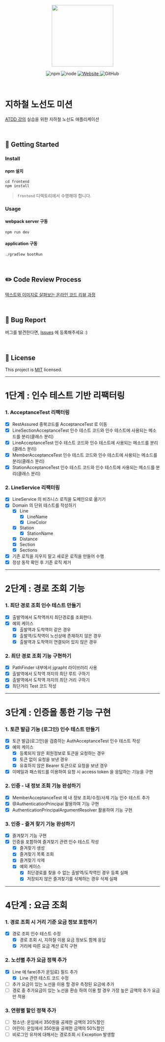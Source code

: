<p align="center">
    <img width="200px;" src="https://raw.githubusercontent.com/woowacourse/atdd-subway-admin-frontend/master/images/main_logo.png"/>
</p>
<p align="center">
  <img alt="npm" src="https://img.shields.io/badge/npm-%3E%3D%205.5.0-blue">
  <img alt="node" src="https://img.shields.io/badge/node-%3E%3D%209.3.0-blue">
  <a href="https://edu.nextstep.camp/c/R89PYi5H" alt="nextstep atdd">
    <img alt="Website" src="https://img.shields.io/website?url=https%3A%2F%2Fedu.nextstep.camp%2Fc%2FR89PYi5H">
  </a>
  <img alt="GitHub" src="https://img.shields.io/github/license/next-step/atdd-subway-service">
</p>

<br>

# 지하철 노선도 미션
[ATDD 강의](https://edu.nextstep.camp/c/R89PYi5H) 실습을 위한 지하철 노선도 애플리케이션

<br>

## 🚀 Getting Started

### Install
#### npm 설치
```
cd frontend
npm install
```
> `frontend` 디렉토리에서 수행해야 합니다.

### Usage
#### webpack server 구동
```
npm run dev
```
#### application 구동
```
./gradlew bootRun
```
<br>

## ✏️ Code Review Process
[텍스트와 이미지로 살펴보는 온라인 코드 리뷰 과정](https://github.com/next-step/nextstep-docs/tree/master/codereview)

<br>

## 🐞 Bug Report

버그를 발견한다면, [Issues](https://github.com/next-step/atdd-subway-service/issues) 에 등록해주세요 :)

<br>

## 📝 License

This project is [MIT](https://github.com/next-step/atdd-subway-service/blob/master/LICENSE.md) licensed.

---

# 1단계 : 인수 테스트 기반 리팩터링

### 1. AcceptanceTest 리팩터링
- [X] RestAssured 중복코드를 AcceptanceTest 로 이동
- [X] LineSectionAcceptanceTest 인수 테스트 코드와 인수 테스트에 사용되는 메소드를 분리(클래스 분리)
- [X] LineAcceptanceTest 인수 테스트 코드와 인수 테스트에 사용되는 메소드를 분리(클래스 분리)
- [X] MemberAcceptanceTest 인수 테스트 코드와 인수 테스트에 사용되는 메소드를 분리(클래스 분리)
- [X] StationAcceptanceTest 인수 테스트 코드와 인수 테스트에 사용되는 메소드를 분리(클래스 분리)

### 2. LineService 리팩터링
- [X] LineService 의 비즈니스 로직을 도메인으로 옮기기
- [X] Domain 의 단위 테스트를 작성하기
    - [X] Line
      - [X] LineName
      - [X] LineColor
    - [X] Station
      - [X] StationName
    - [X] Distance
    - [X] Section
    - [X] Sections
- [X] 기존 로직을 지우지 말고 새로운 로직을 만들어 수행
- [X] 정상 동작 확인 후 기존 로직 제거

---

# 2단계 : 경로 조회 기능

### 1. 최단 경로 조회 인수 테스트 만들기
- [X] 출발역에서 도착역까지 최단경로를 조회한다.
- [X] 예외 케이스
    - [X] 출발역과 도착역이 같은 경우
    - [X] 출발역/도착역이 노선상에 존재하지 않은 경우
    - [X] 출발역과 도착역이 연결되어 있지 않은 경우

### 2. 최단 경로 조회 기능 구현하기
- [X] PathFinder 내부에서 jgrapht 라이브러리 사용
- [X] 출발역에서 도착역 까지의 최단 루트 구하기
- [X] 출발역에서 도착역 까지의 최단 거리 구하기
- [X] 최단거리 Test 코드 작성

---

# 3단계 : 인증을 통한 기능 구현

### 1. 토큰 발급 기능 (로그인) 인수 테스트 만들기
- [X] 토큰 발급(로그인)을 검증하는 AuthAcceptanceTest 인수 테스트 작성
- [X] 예외 케이스
    - [X] 등록되지 않은 회원정보로 토큰을 요청하는 경우
    - [X] 토큰 없이 요청을 보낸 경우
    - [X] 유효하지 않은 Bearer 토큰으로 요청을 보낸 경우
- [X] 이메일과 패스워드를 이용하여 요청 시 access token 을 응답하는 기능을 구현

### 2. 인증 - 내 정보 조회 기능 완성하기
- [X] MemberAcceptanceTest 에 내 정보 조회/수정/사제 기능 인수 테스트 추가
- [X] @AuthenticationPrincipal 활용하여 기능 구현
- [X] AuthenticationPrincipalArgumentResolver 활용하여 기능 구현

### 3. 인증 - 즐겨 찾기 기능 완성하기
- [X] 즐겨찾기 기능 구현
- [X] 인증을 포함하여 즐겨찾기 관련 인수 테스트 작성
    - [X] 즐겨찾기 생성
    - [X] 즐겨찾기 목록 조회
    - [X] 즐겨찾기 삭제
    - [X] 예외 케이스
        - [X] 최단경로를 찾을 수 없는 출발역/도착역인 경우 등록 실패
        - [X] 저장되지 않은 즐겨찾기를 삭제하는 경우 삭제 실패

---

# 4단계 : 요금 조회

### 1. 경로 조회 시 거리 기준 요금 정보 포함하기
- [X] 경로 조회 인수 테스트 수정
    - [X] 경로 조회 시, 지하철 이용 요금 정보도 함께 응답
    - [X] 거리에 따른 요금 계산 로직 구현

### 2. 노선별 추가 요금 정책 추가
- [X] Line 에 fare(추가 운임료) 필드 추가
    - [X] Line 관련 테스트 코드 수정
- [ ] 추가 요금이 있는 노선을 이용 할 경우 측정된 요금에 추가
- [ ] 경로 중 추가요금이 있는 노선을 환승 하여 이용 할 경우 가장 높은 금액의 추가 요금만 적용

### 3. 연령별 할인 정책 추가
- [ ] 청소년: 운임에서 350원을 공제한 금액의 20%할인
- [ ] 어린이: 운임에서 350원을 공제한 금액의 50%할인
- [ ] 비로그인 유저에 대해서는 경로조회 시 Exception 발생함